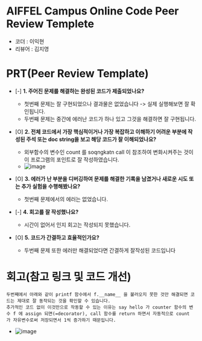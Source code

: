 # AIFFEL Campus Online Code Peer Review Templete
- 코더 : 이익현
- 리뷰어 : 김지영


# PRT(Peer Review Template)
- [-]  **1. 주어진 문제를 해결하는 완성된 코드가 제출되었나요?**
    - 첫번째 문제는 잘 구현되었으나 결과물은 없었습니다 -> 실제 실행해보면 잘 확인됩니다.
    - 두번째 문제는 중간에 에러난 코드가 하나 있고 그것을 해결하면 잘 구현됩니다. 
    
- [O]  **2. 전체 코드에서 가장 핵심적이거나 가장 복잡하고 이해하기 어려운 부분에 작성된 
주석 또는 doc string을 보고 해당 코드가 잘 이해되었나요?**
    - 외부함수의 변수인 count 를 soqngkatn call 이 참조하여 변화시켜주는 것이 이 프로그램의 포인트로 잘 작성하였습니다.
    - ![image](https://github.com/user-attachments/assets/80f0cb21-351e-4c38-ad10-ac85585c7f41)

        
- [O]  **3. 에러가 난 부분을 디버깅하여 문제를 해결한 기록을 남겼거나
새로운 시도 또는 추가 실험을 수행해봤나요?**
    - 첫번째 문제에서의 에러는 없었습니다. 
        
- [-]  **4. 회고를 잘 작성했나요?**
    - 시간이 없어서 인지 회고는 작성되지 못했습니다. 
        
- [O]  **5. 코드가 간결하고 효율적인가요?**
    - 두번째 문제 또한 에러만 해결되었다면 간결하게 잘작성된 코드입니다


# 회고(참고 링크 및 코드 개선)
```
두번째에서 아래와 같이 printf 함수에서 f.__name__ 을 불러오지 못한 것만 해결되면 코드는 제대로 잘 동작되는 것을 확인할 수 있습니다.
추가적인 코드 없이 이것만으로 작동할 수 있는 이유는 say hello 가 counter 함수의 변수 f 에 assign 되면(=decorator), call 함수를 return 하면서 자동적으로 count 가 자유변수로써 저장되면서 1씩 증가하기 때문입니다.
```
- ![image](https://github.com/user-attachments/assets/b3c021a3-1ba3-4a18-9f42-412bc510c786)

